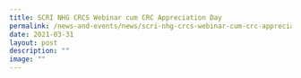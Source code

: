 ```yaml
---
title: SCRI NHG CRCS Webinar cum CRC Appreciation Day
permalink: /news-and-events/news/scri-nhg-crcs-webinar-cum-crc-appreciation-day-synopsis/
date: 2021-03-31
layout: post
description: ""
image: ""
---
```

